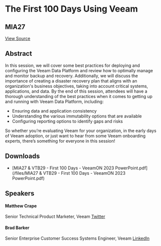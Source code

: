 # The First 100 Days Using Veeam
## MIA27
[View Source](https://connect.veeam.com/flow/veeam/veeamon2023/attendeeportal/page/sessioncatalog/session/1678314164662001bP7M)

## Abstract
In this session, we will cover some best practices for deploying and configuring the Veeam Data Platform and review how to optimally manage and monitor backup and recovery. Additionally, we will discuss the importance of creating a disaster recovery plan that aligns with an organization's business objectives, taking into account critical systems, applications, and data. By the end of this session, attendees will have a thorough understanding of the best practices when it comes to getting up and running with Veeam Data Platform, including:


- Ensuring data and application consistency
- Understanding the various immutability options that are available
- Configuring reporting options to identify gaps and risks


So whether you’re evaluating Veeam for your organization, in the early days of Veeam adoption, or just want to hear from some Veeam onboarding experts, there’s something for everyone in this session!


## Downloads
- [MIA27 & VTB29 - First 100 Days - VeeamON 2023 PowerPoint.pdf](/files/MIA27 & VTB29 - First 100 Days - VeeamON 2023 PowerPoint.pdf)

## Speakers
#### Matthew Crape
Senior Technical Product Marketer, Veeam
[Twitter](https://twitter.com/MattThatITGuy)
#### Brad Barker
Senior Enterprise Customer Success Systems Engineer, Veeam
[LinkedIn](https://www.linkedin.com/in/brad-barker-625423216/)